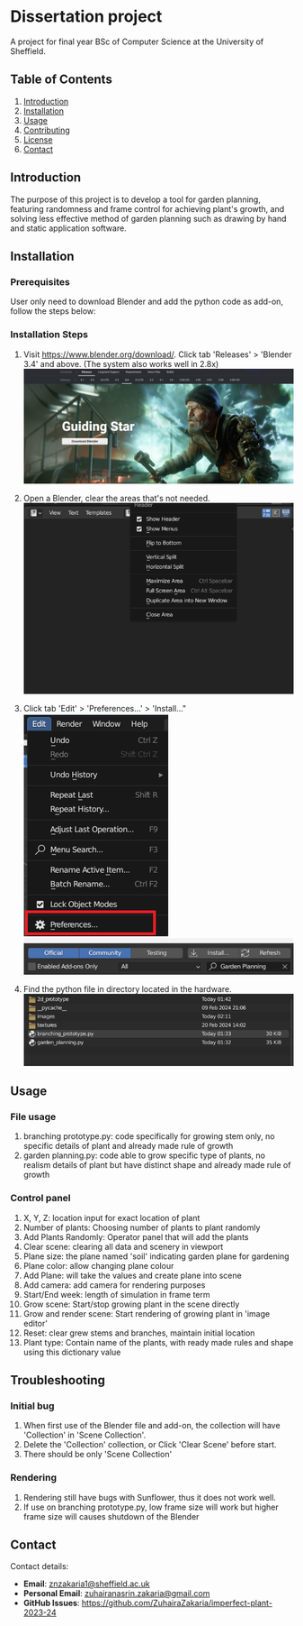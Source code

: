 # Dissertation project

A project for final year BSc of Computer Science at the University of Sheffield.

## Table of Contents
1. [Introduction](#introduction)
2. [Installation](#installation)
3. [Usage](#usage)
4. [Contributing](#contributing)
5. [License](#license)
6. [Contact](#contact)

## Introduction
The purpose of this project is to develop a tool for garden planning, featuring randomness and frame control for achieving plant's growth, and solving less effective method of garden planning such as drawing by hand and static application software.

## Installation

### Prerequisites
User only need to download Blender and add the python code as add-on, follow the steps below:

### Installation Steps
1. Visit https://www.blender.org/download/. Click tab 'Releases' > 'Blender 3.4' and above. (The system also works well in 2.8x)
![Blender download](images/version.png "Blender 3.4x")

2. Open a Blender, clear the areas that's not needed.
![Close area](images/closearea.png "CLick empty area and close")
3. Click tab 'Edit' > 'Preferences...' > 'Install..."
![Preferences](images/preferences.png "'Edit > Preferences...'")
![Installing add-on](images/install.png "Install add-on")

4. Find the python file in directory located in the hardware. 
![Choose file](images/choosefile.png "Choose correct file")

## Usage
### File usage
1. branching prototype.py: code specifically for growing stem only, no specific details of plant and already made rule of growth
2. garden planning.py: code able to grow specific type of plants, no realism details of plant but have distinct shape and already made rule of growth

### Control panel
1. X, Y, Z: location input for exact location of plant
2. Number of plants: Choosing number of plants to plant randomly
3. Add Plants Randomly: Operator panel that will add the plants
4. Clear scene: clearing all data and scenery in viewport
5. Plane size: the plane named 'soil' indicating garden plane for gardening
6. Plane color: allow changing plane colour
7. Add Plane: will take the values and create plane into scene
8. Add camera: add camera for rendering purposes
9. Start/End week: length of simulation in frame term
10. Grow scene: Start/stop growing plant in the scene directly
11. Grow and render scene: Start rendering of growing plant in 'image editor'
12. Reset: clear grew stems and branches, maintain initial location 
13. Plant type: Contain name of the plants, with ready made rules and shape using this dictionary value

## Troubleshooting
### Initial bug
1. When first use of the Blender file and add-on, the collection will have 'Collection' in 'Scene Collection'.
2. Delete the 'Collection' collection, or Click 'Clear Scene' before start.
3. There should be only 'Scene Collection'

### Rendering
1. Rendering still have bugs with Sunflower, thus it does not work well.
2. If use on branching prototype.py, low frame size will work but higher frame size will causes shutdown of the Blender

## Contact
Contact details:
- **Email**: znzakaria1@sheffield.ac.uk
- **Personal Email**: zuhairanasrin.zakaria@gmail.com
- **GitHub Issues**: https://github.com/ZuhairaZakaria/imperfect-plant-2023-24 

